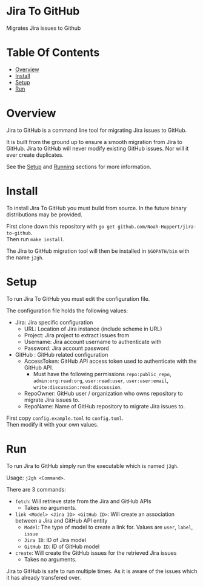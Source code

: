 # Jira To GitHub
Migrates Jira issues to Github
 
# Table Of Contents
- [Overview](#overview)
- [Install](#install)
- [Setup](#setup)
- [Run](#run)

# Overview
Jira to GitHub is a command line tool for migrating Jira issues to GitHub.  

It is built from the ground up to ensure a smooth migration from Jira to 
GitHub. Jira to GitHub will never modify existing GitHub issues. Nor will it 
ever create duplicates.

See the [Setup](#setup) and [Running](#running) sections for more information.

# Install
To install Jira To GitHub you must build from source. In the future binary 
distributions may be provided.  

First clone down this repository with `go get github.com/Noah-Huppert/jira-to-github`.  
Then run `make install`.  

The Jira to GitHub migration tool will then be installed in `$GOPATH/bin` 
with the name `j2gh`.

# Setup
To run Jira To GitHub you must edit the configuration file.  

The configuration file holds the following values:

- Jira: Jira specific configuration
	- URL: Location of Jira instance (include scheme in URL)
	- Project: Jira project to extract issues from
	- Username: Jira account username to authenticate with
	- Password: Jira account password
- GitHub : GitHub related configuration
	- AccessToken: GitHub API access token used to authenticate with the 
		       GitHub API. 
		- Must have the following permissions `repo:public_repo`, 
		  `admin:org:read:org`, `user:read:user`, `user:user:email`, 
		  `write:discussion:read:discussion`.
	- RepoOwner: GitHub user / organization who owns repository to migrate 
		     Jira issues to. 
	- RepoName: Name of GitHub repository to migrate Jira issues to.

First copy `config.example.toml` to `config.toml`.  
Then modify it with your own values.  

# Run
To run Jira to GitHub simply run the executable which is named `j2gh`.  

Usage: `j2gh <Command>`.  

There are 3 commands:

- `fetch`: Will retrieve state from the Jira and GitHub APIs
	- Takes no arguments.
- `link <Model> <Jira ID> <GitHub ID>`: Will create an association between a 
	Jira and GitHub API entity
	- `Model`: The type of model to create a link for. Values are `user`, 
		`label`, `issue`
	- `Jira ID`: ID of Jira model
	- `GitHub ID`: ID of GitHub model
- `create`: Will create the GitHub issues for the retrieved Jira issues
	- Takes no arguments.

Jira to GitHub is safe to run multiple times. As it is aware of the issues 
which it has already transfered over.

